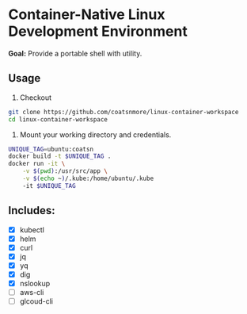 # Container-Native Linux Development Environment

**Goal:** Provide a portable shell with utility.

## Usage

1. Checkout
```sh
git clone https://github.com/coatsnmore/linux-container-workspace
cd linux-container-workspace
```

1. Mount your working directory and credentials.

```sh
UNIQUE_TAG=ubuntu:coatsn
docker build -t $UNIQUE_TAG .
docker run -it \
    -v $(pwd):/usr/src/app \
    -v $(echo ~)/.kube:/home/ubuntu/.kube
    -it $UNIQUE_TAG
```

## Includes:
- [x] kubectl
- [x] helm
- [x] curl
- [x] jq
- [x] yq
- [x] dig
- [x] nslookup
- [ ] aws-cli
- [ ] glcoud-cli